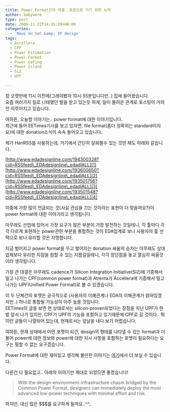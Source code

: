 ```yaml
---
title: Power Format간의 대결..표준으로 가기 위한 노력
author: babyworm
type: post
date: 2006-11-22T14:35:39+00:00
categories:
  - 'News on SoC &amp; IP design'
tags:
  - Accellera
  - CPF
  - Power Estimation
  - Power Format
  - Power Gating
  - Power Island
  - Si2
  - UPF

---
```

참 오랫만에 11시 이전에(그래야봤자 10시 55분입니다만..) 집에 들어왔습니다.  
요즘 여러가지 일로 나태했던 벌을 받고 있는듯 하게, 일이 몰려온 관계로 포스팅이 거의 안 이루어지고 있습니다.

여하튼, 오늘할 이야기는.. power format에 대한 이야기입니다.  
최근에 들어 EETimes기사를 보고 있자면, file format(좀더 정확히는 standard이지요)에 대한 donation소식이 속속 들어오고 있습니다. 

제가 HanRSS를 사용하는데, 거기에서 간단히 살펴볼수 있는 것만 해도 아래와 같습니다. 

[http://www.edadesignline.com/194300328?cid=RSSfeed\_EDAdesignline\_edadlALL][1]  
[http://www.edadesignline.com/193600650?cid=RSSfeed\_EDAdesignline\_edadlALL][2]  
[http://www.edadesignline.com/193501756?cid=RSSfeed\_EDAdesignline\_edadlALL][3]  
[http://www.edadesignline.com/193501548?cid=RSSfeed\_EDAdesignline\_edadlALL][4]

이중에 가장 많이 언급되는 것(사실 관심을 끄는 것이라는 표현이 더 맞을까요?)이 power format에 대한 이야기라고 생각됩니다. 

아무래도 산업에 있어서 가장 요구가 많은 부분이 가장 발전하는 것일테니, 각 툴마다 각각 다르게 표현하는 power관련 부분을 통합하는 것이 EDA업계로 보나 사용자의 툴 선택으로 보나 유리할 것은 자명합니다. 

지금 벌어지고 power format을 두고 벌어지는 donation 싸움의 승자는 아무래도 상대 업체보다 유리한 지점을 점할 수 있는 지름길일테니, 각각 장단점을 놓고 열심히 싸울것이라 생각됩니다. 

가장 큰 대결은 아무래도 cadence가 Silicon Integration Initiative(Si2)에 기증해서 밀고 나가는 CPF(common power format)과 Atrenta가 Accellera에 기증해서 밀고 나가는 UPF(Unified Power Format)로 볼 수 있겠습니다. 

이 두 단체간의 포맷은 궁극적으로 (사용자의 이해관계나 EDA의 이해관계가 얽혀있겠지만..) 하나로 통합될 가능성이 아주 높을 것입니다.  
EETimes의 글을 보면 현 상태로서는 silicon-proven되었다는 장점을 지닌 UPF가 한발 앞서 나가 있지만, CPF가 UPF의 기능을 포함하고 있기때문에 CPF로 갈 것이다.. 뭐 이런 글들이 나열되어 있는데, 현재로서는 앞날을 내다 보기 어렵습니다. 

여하튼, 현재 상태에서 어떤 포맷이 되건, design의 형태를 나타낼 수 있는 format과 더불어 power에 대한 정보와 power에 대한 지시 사항을 포함하는 포맷이 필요하다는 요구는 필할 수 없는 요구겠습니다. 

Power Format에 대한 재미있고 생각해 볼만한 이야기는 <A href="http://www.eetimes.com/news/design/showArticle.jhtml;?articleID=193600111" target=_blank>여기</A>에서 더 보실 수 있습니다. 

다른건 다 필요없고.. 아래의 이야기만 제대로 되었으면 좋겠습니다!

> With the design-environment-infrastructure chasm bridged by the Common Power Format, designers can immediately deploy the most advanced low-power techniques with minimal effort and risk.  
> </BLOCKQUOTE>하지만. 대신 많은 $$$를 요구하게 될까요..^^;

 [1]: http://www.edadesignline.com/194300328?cid=RSSfeed_EDAdesignline_edadlALL
 [2]: http://www.edadesignline.com/193600650?cid=RSSfeed_EDAdesignline_edadlALL
 [3]: http://www.edadesignline.com/193501756?cid=RSSfeed_EDAdesignline_edadlALL
 [4]: http://www.edadesignline.com/193501548?cid=RSSfeed_EDAdesignline_edadlALL
